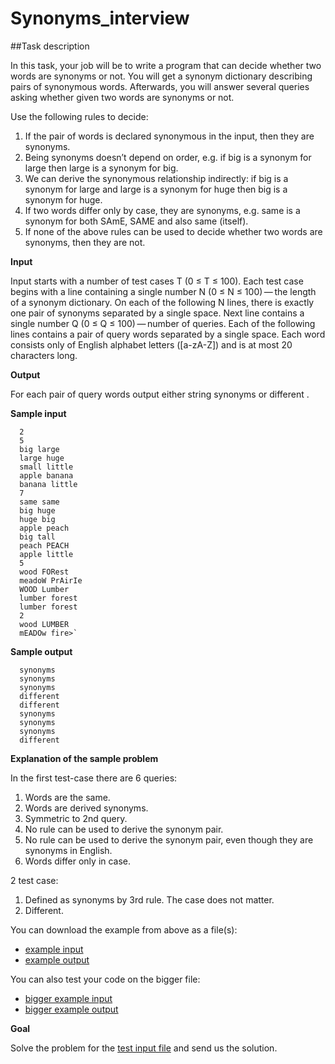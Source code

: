 # Synonyms_interview

##Task description

In this task, your job will be to write a program that can decide whether two words are synonyms or not. You will get a
synonym dictionary describing pairs of synonymous words. Afterwards, you will answer several queries asking whether
given two words are synonyms or not.

Use the following rules to decide:
1. If the pair of words is declared synonymous in the input, then they are synonyms.
1. Being synonyms doesn’t depend on order, e.g. if big is a synonym for large then large is a synonym for big.
1. We can derive the synonymous relationship indirectly: if big is a synonym for large and large is a synonym for huge
   then big is a synonym for huge.
1. If two words differ only by case, they are synonyms, e.g. same is a synonym for both SAmE, SAME and also same
   (itself).
1. If none of the above rules can be used to decide whether two words are synonyms, then they are not.

**Input**

   Input starts with a number of test cases T (0 ≤ T ≤ 100). Each test case begins with a line containing a single number N (0
   ≤ N ≤ 100) — the length of a synonym dictionary. On each of the following N lines, there is exactly one pair of synonyms
   separated by a single space. Next line contains a single number Q (0 ≤ Q ≤ 100) — number of queries. Each of the
   following lines contains a pair of query words separated by a single space.
   Each word consists only of English alphabet letters ([a-zA-Z]) and is at most 20 characters long.

**Output**

For each pair of query words output either string synonyms or different .

**Sample input**

      2
      5
      big large
      large huge
      small little
      apple banana
      banana little
      7
      same same
      big huge
      huge big
      apple peach
      big tall
      peach PEACH
      apple little
      5   
      wood FORest
      meadoW PrAirIe
      WOOD Lumber
      lumber forest
      lumber forest
      2
      wood LUMBER
      mEADOw fire>`


**Sample output**

      synonyms
      synonyms
      synonyms
      different
      different
      synonyms
      synonyms
      synonyms
      different

**Explanation of the sample problem**
   
In the first test-case there are 6 queries:
1. Words are the same.
1. Words are derived synonyms.
1. Symmetric to 2nd query.
1. No rule can be used to derive the synonym pair.
1. No rule can be used to derive the synonym pair, even though they are synonyms in English.
1. Words differ only in case.

2 test case:
   
1. Defined as synonyms by 3rd rule. The case does not matter.
1. Different.
   
You can download the example from above as a file(s):
   * [example input](https://drive.google.com/open?id=1uv7I0b3ToOvJ1L60yAanA4UrkGgwR2A7)
   * [example output](https://drive.google.com/open?id=1q4hAY6-MurTwb8-1chx9D5TAyd0VclmP)
   
You can also test your code on the bigger file:
   * [bigger example input](https://drive.google.com/open?id=1CTQZAeTsTJz4SCbzCmz2EaW4tJMGqCDJ)
   * [bigger example output](https://drive.google.com/open?id=19yn8CI2UqFfVrRVgtcFCE-ubatEp0Zpo)
   
**Goal**

   Solve the problem for the [test input file](https://drive.google.com/open?id=14ad4U4Q82kmH5NBGG5nQhjntSQ2kzTGY) and send us the solution.